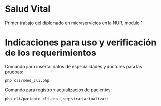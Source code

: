 # Salud Vital
Primer trabajo del diplomado en microservicios en la NUR, modulo 1

# Indicaciones para uso y verificación de los requerimientos

Comando para insertar datos de especialidades y doctores para las pruebas:

```
php cli/seed_cli.php

```

Comando para registro y actualización de pacientes:

```
php cli/paciente_cli.php [registrar|actualizar]

```